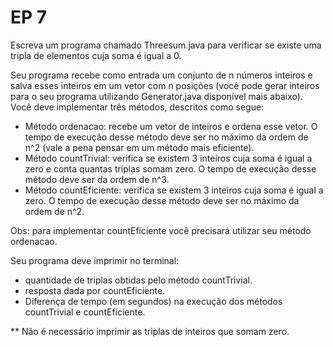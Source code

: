 # EP 7
Escreva um programa chamado Threesum.java para verificar se existe uma tripla de elementos cuja soma é igual a 0.

Seu programa recebe como entrada um conjunto de n números inteiros e salva esses inteiros em um vetor com n posições (você pode gerar inteiros para o seu programa utilizando Generator.java disponível mais abaixo).
Você deve implementar três métodos, descritos como segue:

- Método ordenacao: recebe um vetor de inteiros e ordena esse vetor. O tempo de execução desse método deve ser no máximo da ordem de n^2 (vale a pena pensar em um método mais eficiente).
- Método countTrivial: verifica se existem 3 inteiros cuja soma é igual a zero e conta quantas triplas somam zero. O tempo de execução desse método deve ser da ordem de n^3.
- Método countEficiente: verifica se existem 3 inteiros cuja soma é igual a zero. O tempo de execução desse método deve ser no máximo da ordem de n^2. 

Obs: para implementar countEficiente você precisará utilizar seu método ordenacao.

Seu programa deve imprimir no terminal:

- quantidade de triplas obtidas pelo método countTrivial.
- resposta dada por countEficiente.
- Diferença de tempo (em segundos) na execução dos métodos countTrivial e countEficiente.

** Não é necessário imprimir as triplas de inteiros que somam zero.
